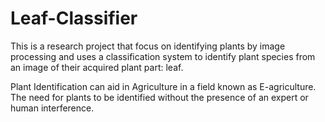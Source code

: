 # Leaf-Classifier
This is a research project that focus on identifying plants by image processing and uses a classification system to identify plant species from an image of their acquired plant part: leaf.

Plant Identification can aid in Agriculture in a field known as E-agriculture. The need for plants to be identified without the presence of an expert or human interference.
